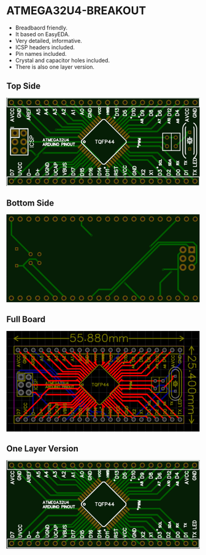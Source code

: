 # ATMEGA32U4-BREAKOUT

* Breadbaord friendly.
* It based on EasyEDA.
* Very detailed, informative.
* ICSP headers included.
* Pin names included.
* Crystal and capacitor holes included.
* There is also one layer version.

## Top Side
![alt text](top.png)

## Bottom Side
![alt text](bottom.png)

## Full Board
![alt text](pcb.png)

## One Layer Version
![alt text](just_one_layer.png)
